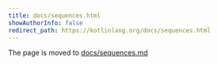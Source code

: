 ```yaml
---
title: docs/sequences.html
showAuthorInfo: false
redirect_path: https://kotlinlang.org/docs/sequences.html
---
```


The page is moved to [docs/sequences.md](docs/sequences.md)
